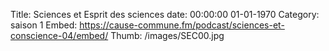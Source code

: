 Title: Sciences et Esprit des sciences
date: 00:00:00 01-01-1970
Category: saison 1
Embed: https://cause-commune.fm/podcast/sciences-et-conscience-04/embed/
Thumb: /images/SEC00.jpg